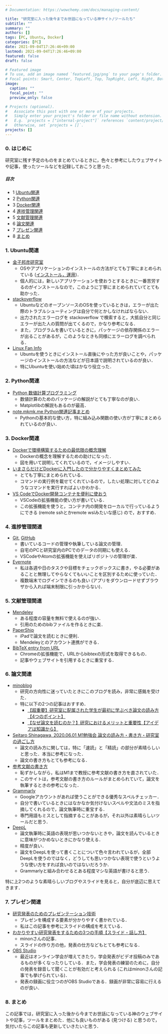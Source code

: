 ```yaml
---
# Documentation: https://wowchemy.com/docs/managing-content/

title: "研究室に入った後今までお世話になっている神サイト/ツールたち"
subtitle: ""
summary: ""
authors: []
tags: [PC, Ubuntu, Docker]
categories: [PC]
date: 2021-09-04T17:26:46+09:00
lastmod: 2021-09-04T17:26:46+09:00
featured: false
draft: false

# Featured image
# To use, add an image named `featured.jpg/png` to your page's folder.
# Focal points: Smart, Center, TopLeft, Top, TopRight, Left, Right, BottomLeft, Bottom, BottomRight.
image:
  caption: ""
  focal_point: ""
  preview_only: false

# Projects (optional).
#   Associate this post with one or more of your projects.
#   Simply enter your project's folder or file name without extension.
#   E.g. `projects = ["internal-project"]` references `content/project/deep-learning/index.md`.
#   Otherwise, set `projects = []`.
projects: []
---
```

### 0. はじめに
研究室に残す予定のものをまとめているときに，色々と参考にしたウェブサイトや記事，使ったツールなどを記録しておこうと思った．


##### 目次
- 1 [Ubuntu関連](#section1)
- 2 [Python関連](#section2)
- 3 [Docker関連](#section3)
- 4 [進捗管理関連](#section4)
- 5 [文献管理関連](#section5)
- 6 [論文関連](#section6)
- 7 [プレゼン関連](#section7)
- 8 [まとめ](#section8)

### 1. <a name="section1">Ubuntu関連</a>
- [金子邦彦研究室](https://www.kkaneko.jp/index.html)
  - OSやアプリケーションのインストールの方法がとても丁寧にまとめられている ([インストール，運用](https://www.kkaneko.jp/tools/index.html))．
  - 個人的には，新しいアプリケーションを使おうとするときに一番苦労するのがインストールなので，このように丁寧にまとめられていてとても助かった．
- [stackoverflow](https://stackoverflow.com/)
  - UbuntuなどのオープンソースのOSを使っているときは，エラーが出た際のトラブルシューティングは自分で何とかしなければならない．
  - 出力されたエラーログを stackoverflow で検索すると，大抵自分と同じエラーが出た人の質問が出てくるので，かなり参考になる．
  - また，プログラムを書いているときに，パッケージの依存関係のエラーが出ることがあるが，このようなときも同様にエラーログを調べられる．
- [Linux Fan Info](https://linuxfan.info/)
  - Ubuntuを使うときにインストール直後にやった方が良いことや，パッケージのインストールの方法などが日本語で説明されているのが良い．
  - 特にUbuntuを使い始めた頃はかなり役立った．


### 2. <a name="section2">Python関連</a>
- [Python 数値計算プログラミング](https://python.atelierkobato.com/)
  - 数値計算のためのパッケージの解説がとても丁寧なのが良い．
  - Matplotlibの解説もあるのが最高．
- [note.mkmk.me Python関連記事まとめ](https://note.nkmk.me/python-post-summary/)
  - Pythonの基本的な使い方，特に組み込み関数の使い方が丁寧にまとめられているのが良い．

### 3. <a name="section3">Docker関連</a>
- [Dockerで環境構築するための最低限の概念理解](https://qiita.com/minato-naka/items/e9cd026747693759800c)
  - Dockerの概念を理解するための助けになった．
  - 図を用いて説明してくれているので，イメージしやすい．
- [いまさらだけどDockerに入門したので分かりやすくまとめてみた](https://qiita.com/gold-kou/items/44860fbda1a34a001fc1)
  - とても丁寧にまとめられている．
  - コマンドの実行例を載せてくれているので，したい処理に対してどのようなコマンドを実行すればよいかわかる．
- [VS CodeでDocker開発コンテナを便利に使おう](https://qiita.com/Yuki_Oshima/items/d3b52c553387685460b0)
  - VSCodeの拡張機能の使い方が書いている．
  - この拡張機能を使うと，コンテナ内の開発をローカルで行っているようにできる (remote sshとかremote wslみたいな感じ) ので，おすすめ．

### 4. <a name="section4">進捗管理関連</a>
- [Git](https://git-scm.com/), [GitHub](https://github.co.jp/)
  - 書いているコードの管理や執筆している論文の管理．
  - 自宅のPCと研究室内のPCでのデータの同期にも使える．
  - VSCodeやAtomの拡張機能を使えばリポジトリの管理が楽．
- [Evernote](https://evernote.com/intl/jp)
  - 私は各週や日のタスクや目標をチェックボックスに書き，やる必要があることと無理してやらなくてもいいことを区別するために使っていた．
  - 複数端末でログインできるのも良い (アプリをダウンロードせずブラウザから入れば端末制限に引っかからない)．

### 5. <a name="section5">文献管理関連</a>
- [Mendeley](https://www.elsevier.com/ja-jp/solutions/mendeley)
  - ある程度の容量を無料で使えるのが強い．
  - 引用のためのbibファイルを作るときに楽．
- [PaperShip](https://www.papershipapp.com/)
  - iPadで論文を読むときに便利．
  - Mendeleyとのアカウント連携ができる．
- [BibTeX entry from URL](https://chrome.google.com/webstore/detail/bibtex-entry-from-url/mgpmgkhhbjgkpnanlmlhibjfgpdpgjec?hl=ja)
  - Chromeの拡張機能で，URLからbibtexの形式を取得できるもの．
  - 記事やウェブサイトを引用するときに重宝する．

### 6. <a name="section6">論文関連</a>
- [minoblog](https://ocoshite.me/)
  - 研究の方向性に迷っていたときにこのブログを読み，非常に感銘を受けた．
  - 特に以下の2つの記事はおすすめ．
    - [【超重要】研究室に配属された学生が最初に学ぶべき論文の読み方【4つのポイント】](https://ocoshite.me/how-to-read-scientific-articles)
    - [【なぜ論文を読むのか？】研究におけるメリットと重要性【アイデアは知識から】](https://ocoshite.me/the-importance-and-benefits-of-reading-scientific-articles)
- [Seitaro Shinagawa, 2020.06.01 M1勉強会 論文の読み方・書き方・研究室の過ごし方](https://speakerdeck.com/sei88888/2020-dot-06-dot-01-m1mian-qiang-hui-lun-wen-falsedu-mifang-shu-kifang-yan-jiu-shi-falseguo-gosifang)
  - 論文の読み方に関しては，特に「速読」と「精読」の部分が素晴らしいと思った．本当に参考になった．
  - 論文の書き方もとても参考になる．
- [参考文献の書き方](http://yoshitakaushiku.net/how_to_write_references.html)
  - 恥ずかしながら，私はM1まで教授に参考文献の書き方を直されていた． 
  - このサイトは，参考文献の書き方のルールがまとめられていて，論文を執筆するときの参考になった．
- [Grammarly](https://app.grammarly.com/)
  - Googleアカウントがあれば使うことができる優秀なスペルチェッカー．
  - 自分で書いているときにはなかなか気付けないスペルや文法のミスを指摘してくれるので，論文執筆時に重宝する．
  - 専門用語もミスとして指摘することがあるが，それ以外は素晴らしいツールだと思う．
- [DeepL](https://www.deepl.com/ja/translator)
  - 論文執筆時に英語の表現が思いつかないときや，論文を読んでいるときに意味がつかめないときにかなり使える．
  - 精度が良い．
  - 論文をDeepLを使って書くことについて色々言われているが，全部DeepLを使うのではなく，どうしても思いつかない表現で使うというような使い方をすれば良いのではないだろうか．
  - Grammarlyと組み合わせるとある程度マシな英語が書けると思う．

特に上2つのような素晴らしいブログやスライドを見ると，自分が底辺に思えてきます．

### 7. <a name="section7">プレゼン関連</a>
- [研究発表のためのプレゼンテーション技術](https://www.slideshare.net/ShinnosukeTakamichi/ss-48987441)
  - プレゼンを構成する要素が分かりやすく書かれている．
  - 私はこの記事を参考にスライドの構成を考えている．
- [わかりやすい研究発表をするための3つの手順【スライド・話し方】](https://ocoshite.me/how-to-make-a-good-presentation)
  - minonさんの記事．
  - スライドの作り方の他，発表の仕方などもとても参考になる．
- [OBS Studio](https://obsproject.com/ja/download)
  - 最近はオンライン学会が増えてきたり，学会発表がビデオ投稿のみであるものが多くなったりしている．また，学会発表の練習のために，自分の発表を録音して聞くことが有効だと考えられる (これはminonさんの記事でも挙げられている)．
  - 発表の録画に役立つのがOBS Studioである．録画が非常に容易に行えるのが良い．

### 8. <a name="section8">まとめ</a>
この記事では，研究室に入った後から今までお世話になっている神のウェブサイトや記事，ツールをまとめた．他にも良いものがある (見つける) と思うので，気付いたらこの記事も更新していきたいと思う．